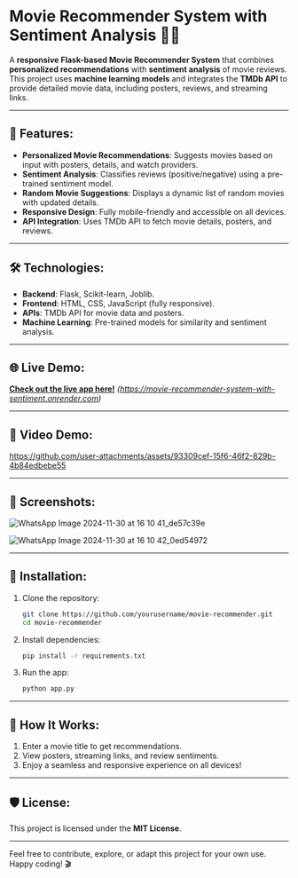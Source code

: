 # Movie Recommender System with Sentiment Analysis 🎥💬

A **responsive Flask-based Movie Recommender System** that combines **personalized recommendations** with **sentiment analysis** of movie reviews. This project uses **machine learning models** and integrates the **TMDb API** to provide detailed movie data, including posters, reviews, and streaming links.  

---

## 🚀 Features:
- **Personalized Movie Recommendations**: Suggests movies based on input with posters, details, and watch providers.  
- **Sentiment Analysis**: Classifies reviews (positive/negative) using a pre-trained sentiment model.  
- **Random Movie Suggestions**: Displays a dynamic list of random movies with updated details.  
- **Responsive Design**: Fully mobile-friendly and accessible on all devices.  
- **API Integration**: Uses TMDb API to fetch movie details, posters, and reviews.

---

## 🛠️ Technologies:
- **Backend**: Flask, Scikit-learn, Joblib.
- **Frontend**: HTML, CSS, JavaScript (fully responsive).  
- **APIs**: TMDb API for movie data and posters.  
- **Machine Learning**: Pre-trained models for similarity and sentiment analysis.  

---

## 🌐 Live Demo:
[**Check out the live app here!**](#) *(https://movie-recommender-system-with-sentiment.onrender.com)*  

---


## 🎥 Video Demo:


https://github.com/user-attachments/assets/93309cef-15f6-46f2-829b-4b84edbebe55


---

## 📸 Screenshots:
![WhatsApp Image 2024-11-30 at 16 10 41_de57c39e](https://github.com/user-attachments/assets/31f57fc7-b13a-492b-994c-9ebb9a6d676f)


![WhatsApp Image 2024-11-30 at 16 10 42_0ed54972](https://github.com/user-attachments/assets/a898827e-5f2e-48f6-bf3c-bea36a978dff)


---

## 🔧 Installation:
1. Clone the repository:  
   ```bash
   git clone https://github.com/yourusername/movie-recommender.git
   cd movie-recommender
   ```
2. Install dependencies:  
   ```bash
   pip install -r requirements.txt
   ```
3. Run the app:  
   ```bash
   python app.py
   ```

---

## 🌟 How It Works:
1. Enter a movie title to get recommendations.  
2. View posters, streaming links, and review sentiments.  
3. Enjoy a seamless and responsive experience on all devices!  

---

## 🛡️ License:
This project is licensed under the **MIT License**.  

---

Feel free to contribute, explore, or adapt this project for your own use. Happy coding! 🎬

